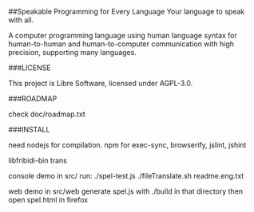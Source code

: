 ##Speakable Programming for Every Language
Your language to speak with all.

A computer programming language using human language syntax
for human-to-human and human-to-computer communication 
with high precision, supporting many languages.

###LICENSE

This project is Libre Software, licensed under AGPL-3.0.

###ROADMAP

check doc/roadmap.txt

###INSTALL

need nodejs for compilation.
npm for exec-sync, browserify, jslint, jshint

libfribidi-bin trans

console demo in src/
run:
./spel-test.js
./fileTranslate.sh readme.eng.txt

web demo in src/web
generate spel.js with ./build in that directory
then open spel.html in firefox
